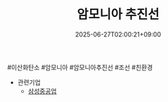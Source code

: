 ﻿---
title: "암모니아 추진선"
date: 2025-06-27T02:00:21+09:00
lastmod: 2025-06-27T02:00:21+09:00
type: docs
sidebar:
  open: true
weight: 11
---
<div style="display:none">
  <meta property="article:published_time" content="2025-06-26T17:00:21Z" />
  <meta property="article:modified_time" content="2025-06-26T17:00:21Z" />
</div>
#이산화탄소 #암모니아 #암모니아추진선 #조선 #친환경 

- 관련기업
	- [삼성중공업](/industry-study/삼성중공업/)
